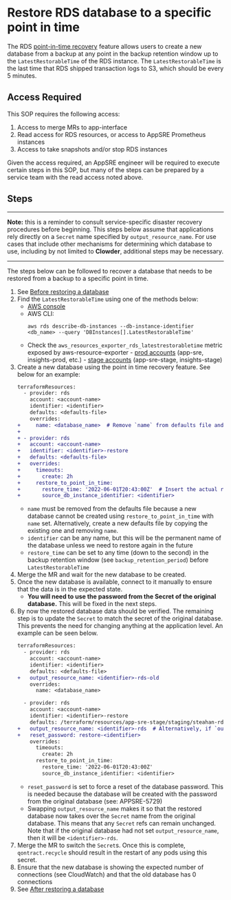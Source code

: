 # Restore RDS database to a specific point in time

The RDS [point-in-time recovery](https://docs.aws.amazon.com/AmazonRDS/latest/UserGuide/USER_PIT.html) feature allows users to create a new database from a backup at any point in the backup retention window up to the `LatestRestorableTime` of the RDS instance. The `LatestRestorableTime` is the last time that RDS shipped transaction logs to S3, which should be every 5 minutes.

## Access Required

This SOP requires the following access:

1. Access to merge MRs to app-interface
2. Read access for RDS resources, or access to AppSRE Prometheus instances
3. Access to take snapshots and/or stop RDS instances

Given the access required, an AppSRE engineer will be required to execute certain steps in this SOP, but many of the steps can be prepared by a service team with the read access noted above.

## Steps

----

**Note:** this is a reminder to consult service-specific disaster recovery procedures before beginning. This steps below assume that applications rely directly on a `Secret` name specified by `output_resource_name`. For use cases that include other mechanisms for determining which database to use, including by not limited to **Clowder**, additional steps may be necessary.

----

The steps below can be followed to recover a database that needs to be restored from a backup to a specific point in time.

1. See [Before restoring a database](/docs/aws/sop/common-database-restore-activities.md#before-restoring-a-database)
2. Find the `LatestRestorableTime` using one of the methods below:
   * [AWS console](https://docs.aws.amazon.com/AmazonRDS/latest/UserGuide/USER_PIT.html)
   * AWS CLI:
        ```
        aws rds describe-db-instances --db-instance-identifier <db_name> --query 'DBInstances[].LatestRestorableTime'
        ```
   * Check the `aws_resources_exporter_rds_latestrestorabletime` metric exposed by aws-resource-exporter - [prod accounts](https://prometheus.app-sre-prod-01.devshift.net/graph?g0.expr=aws_resources_exporter_rds_latestrestorabletime&g0.tab=1&g0.stacked=0&g0.show_exemplars=0&g0.range_input=1h) (app-sre, insights-prod, etc.) - [stage accounts](https://prometheus.app-sre-stage-01.devshift.net/graph?g0.expr=aws_resources_exporter_rds_latestrestorabletime&g0.tab=1&g0.stacked=0&g0.show_exemplars=0&g0.range_input=1h) (app-sre-stage, insights-stage)
3. Create a new database using the point in time recovery feature. See below for an example:
    ```diff
    terraformResources:
      - provider: rds
        account: <account-name>
        identifier: <identifier>
        defaults: <defaults-file>
        overrides:
    +     name: <database_name>  # Remove `name` from defaults file and explicitly set it only on the original database (read more below)
    +
    + - provider: rds
    +   account: <account-name>
    +   identifier: <identifier>-restore
    +   defaults: <defaults-file>
    +   overrides:
    +     timeouts:
    +       create: 2h
    +     restore_to_point_in_time:
    +       restore_time: '2022-06-01T20:43:00Z'  # Insert the actual restore_time, this is kept for an example of how to format it
    +       source_db_instance_identifier: <identifier>
    ```
   * `name` must be removed from the defaults file because a new database cannot be created using `restore_to_point_in_time` with `name` set. Alternatively, create a new defaults file by copying the existing one and removing `name`.
   * `identifier` can be any name, but this will be the permanent name of the database unless we need to restore again in the future
   * `restore_time` can be set to any time (down to the second) in the backup retention window (see `backup_retention_period`) before `LatestRestorableTime`
4. Merge the MR and wait for the new database to be created.
5. Once the new database is available, connect to it manually to ensure that the data is in the expected state.
   * **You will need to use the password from the Secret of the original database.** This will be fixed in the next steps.
6. By now the restored database data should be verified. The remaining step is to update the `Secret` to match the secret of the original database. This prevents the need for changing anything at the application level. An example can be seen below.
    ```diff
    terraformResources:
      - provider: rds
        account: <account-name>
        identifier: <identifier>
        defaults: <defaults-file>
    +   output_resource_name: <identifier>-rds-old
        overrides:
          name: <database_name>
    
      - provider: rds
        account: <account-name>
        identifier: <identifier>-restore
        defaults: /terraform/resources/app-sre-stage/staging/steahan-rds-defaults.yml
    +   output_resource_name: <identifier>-rds  # Alternatively, if `output_resource_name` was already set on the original database, use that value
    +   reset_password: restore-<identifier>
        overrides:
          timeouts:
            create: 2h
          restore_to_point_in_time:
            restore_time: '2022-06-01T20:43:00Z'
            source_db_instance_identifier: <identifier>
    ```
   * `reset_password` is set to force a reset of the database password. This is needed because the database will be created with the password from the original database (see: APPSRE-5729)
   * Swapping `output_resource_name` makes it so that the restored database now takes over the `Secret` name from the original database. This means that any `Secret` refs can remain unchanged. Note that if the original database had not set `output_resource_name`, then it will be `<identifier>-rds`.
7. Merge the MR to switch the `Secret`s. Once this is complete, `qontract.recycle` should result in the restart of any pods using this secret.
8. Ensure that the new database is showing the expected number of connections (see CloudWatch) and that the old database has 0 connections
9. See [After restoring a database](/docs/aws/sop/common-database-restore-activities.md#after-restoring-a-database)
